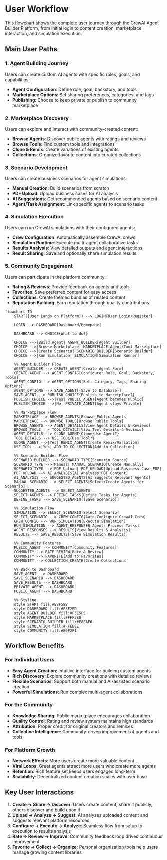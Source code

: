 # User Workflow

This flowchart shows the complete user journey through the CrewAI Agent Builder Platform, from initial login to content creation, marketplace interaction, and simulation execution.

## Main User Paths

### 1. Agent Building Journey
Users can create custom AI agents with specific roles, goals, and capabilities:
- **Agent Configuration**: Define role, goal, backstory, and tools
- **Marketplace Options**: Set sharing preferences, categories, and tags
- **Publishing**: Choose to keep private or publish to community marketplace

### 2. Marketplace Discovery
Users can explore and interact with community-created content:
- **Browse Agents**: Discover public agents with ratings and reviews
- **Browse Tools**: Find custom tools and integrations
- **Clone & Remix**: Create variations of existing agents
- **Collections**: Organize favorite content into curated collections

### 3. Scenario Development
Users can create business scenarios for agent simulations:
- **Manual Creation**: Build scenarios from scratch
- **PDF Upload**: Upload business cases for AI analysis
- **AI Suggestions**: Get recommended agents based on scenario content
- **Agent/Task Assignment**: Link specific agents to scenario tasks

### 4. Simulation Execution
Users can run CrewAI simulations with their configured agents:
- **Crew Configuration**: Automatically assemble CrewAI crews
- **Simulation Runtime**: Execute multi-agent collaborative tasks
- **Results Analysis**: View detailed outputs and agent interactions
- **Result Sharing**: Save and optionally share simulation results

### 5. Community Engagement
Users can participate in the platform community:
- **Rating & Reviews**: Provide feedback on agents and tools
- **Favorites**: Save preferred content for easy access
- **Collections**: Create themed bundles of related content
- **Reputation Building**: Earn reputation through quality contributions

```mermaid
flowchart TD
    START([User Lands on Platform]) --> LOGIN{User Login/Register}
    
    LOGIN --> DASHBOARD[Dashboard/Homepage]
    
    DASHBOARD --> CHOICE{What to do?}
    
    CHOICE -->|Build Agent| AGENT_BUILDER[Agent Builder]
    CHOICE -->|Browse Marketplace| MARKETPLACE[Agent/Tool Marketplace]
    CHOICE -->|Create Scenario| SCENARIO_BUILDER[Scenario Builder]
    CHOICE -->|Run Simulation| SIMULATION[Simulation Runner]
    
    %% Agent Builder Flow
    AGENT_BUILDER --> CREATE_AGENT[Create Agent Form]
    CREATE_AGENT --> AGENT_CONFIG[Configure: Role, Goal, Backstory, Tools]
    AGENT_CONFIG --> AGENT_OPTIONS[Set: Category, Tags, Sharing Options]
    AGENT_OPTIONS --> SAVE_AGENT[(Save to Database)]
    SAVE_AGENT --> PUBLISH_CHOICE{Publish to Marketplace?}
    PUBLISH_CHOICE -->|Yes| PUBLIC_AGENT[Agent becomes Public]
    PUBLISH_CHOICE -->|No| PRIVATE_AGENT[Agent stays Private]
    
    %% Marketplace Flow
    MARKETPLACE --> BROWSE_AGENTS[Browse Public Agents]
    MARKETPLACE --> BROWSE_TOOLS[Browse Public Tools]
    BROWSE_AGENTS --> AGENT_DETAILS[View Agent Details & Reviews]
    BROWSE_TOOLS --> TOOL_DETAILS[View Tool Details & Reviews]
    AGENT_DETAILS --> CLONE_AGENT{Clone/Use Agent?}
    TOOL_DETAILS --> USE_TOOL{Use Tool?}
    CLONE_AGENT -->|Yes| REMIX_AGENT[Create Remix/Variation]
    USE_TOOL -->|Yes| ADD_TO_COLLECTION[Add to Collection]
    
    %% Scenario Builder Flow
    SCENARIO_BUILDER --> SCENARIO_TYPE{Scenario Source}
    SCENARIO_TYPE -->|Manual| MANUAL_SCENARIO[Create Manually]
    SCENARIO_TYPE -->|PDF Upload| PDF_UPLOAD[Upload Business Case PDF]
    PDF_UPLOAD --> AI_ANALYSIS[AI Analyzes PDF Content]
    AI_ANALYSIS --> SUGGESTED_AGENTS[AI Suggests Relevant Agents]
    MANUAL_SCENARIO --> SELECT_AGENTS[Select/Create Agents for Scenario]
    SUGGESTED_AGENTS --> SELECT_AGENTS
    SELECT_AGENTS --> DEFINE_TASKS[Define Tasks for Agents]
    DEFINE_TASKS --> SAVE_SCENARIO[(Save Scenario)]
    
    %% Simulation Flow
    SIMULATION --> SELECT_SCENARIO[Select Scenario]
    SELECT_SCENARIO --> CREW_CONFIG[Auto-Configure CrewAI Crew]
    CREW_CONFIG --> RUN_SIMULATION[Execute Simulation]
    RUN_SIMULATION --> AGENT_RESPONSES[Agents Process Tasks]
    AGENT_RESPONSES --> RESULTS[View Results & Analysis]
    RESULTS --> SAVE_RESULTS[(Save Simulation Results)]
    
    %% Community Features
    PUBLIC_AGENT --> COMMUNITY[Community Features]
    COMMUNITY --> RATE_REVIEW[Rate & Review]
    COMMUNITY --> FAVORITE[Add to Favorites]
    COMMUNITY --> COLLECTION_CREATE[Create Collections]
    
    %% Back to Dashboard
    SAVE_AGENT --> DASHBOARD
    SAVE_SCENARIO --> DASHBOARD
    SAVE_RESULTS --> DASHBOARD
    PRIVATE_AGENT --> DASHBOARD
    PUBLIC_AGENT --> DASHBOARD
    
    %% Styling
    style START fill:#E8F5E8
    style DASHBOARD fill:#E3F2FD
    style AGENT_BUILDER fill:#F3E5F5
    style MARKETPLACE fill:#FFF3E0
    style SCENARIO_BUILDER fill:#E8EAF6
    style SIMULATION fill:#FFEBEE
    style COMMUNITY fill:#E0F2F1
```

## Workflow Benefits

### For Individual Users
- **Easy Agent Creation**: Intuitive interface for building custom agents
- **Rich Discovery**: Explore community creations with detailed reviews
- **Flexible Scenarios**: Support both manual and AI-assisted scenario creation
- **Powerful Simulations**: Run complex multi-agent collaborations

### For the Community
- **Knowledge Sharing**: Public marketplace encourages collaboration
- **Quality Control**: Rating and review system maintains high standards
- **Attribution**: Proper credit for original creators and remixes
- **Collective Intelligence**: Community-driven improvement of agents and tools

### For Platform Growth
- **Network Effects**: More users create more valuable content
- **Viral Loops**: Great agents attract more users who create more agents
- **Retention**: Rich feature set keeps users engaged long-term
- **Scalability**: Decentralized content creation scales with user base

## Key User Interactions

1. **Create → Share → Discover**: Users create content, share it publicly, others discover and build upon it
2. **Upload → Analyze → Suggest**: AI analyzes uploaded content and suggests relevant platform resources
3. **Configure → Execute → Analyze**: Seamless flow from setup to execution to results analysis
4. **Rate → Review → Improve**: Community feedback loop drives continuous improvement
5. **Favorite → Collect → Organize**: Personal organization tools help users manage growing content libraries 